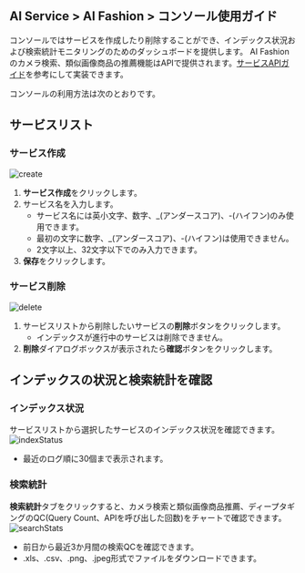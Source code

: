 ## AI Service > AI Fashion > コンソール使用ガイド

コンソールではサービスを作成したり削除することができ、インデックス状況および検索統計モニタリングのためのダッシュボードを提供します。
AI Fashionのカメラ検索、類似画像商品の推薦機能はAPIで提供されます。[サービスAPIガイド](./service-api-guide)を参考にして実装できます。

コンソールの利用方法は次のとおりです。

## サービスリスト

### サービス作成
![create](http://static.toastoven.net/prod_ai_fashion/console_guide/create_service_ja.png)
1. **サービス作成**をクリックします。
2. サービス名を入力します。
    - サービス名には英小文字、数字、\_(アンダースコア)、-(ハイフン)のみ使用できます。
    - 最初の文字に数字、\_(アンダースコア)、-(ハイフン)は使用できません。
    - 2文字以上、32文字以下でのみ入力できます。
3. **保存**をクリックします。

### サービス削除
![delete](http://static.toastoven.net/prod_ai_fashion/console_guide/delete_service_ja.png)
1. サービスリストから削除したいサービスの**削除**ボタンをクリックします。
    - インデックスが進行中のサービスは削除できません。
2. **削除**ダイアログボックスが表示されたら**確認**ボタンをクリックします。

## インデックスの状況と検索統計を確認

### インデックス状況
サービスリストから選択したサービスのインデックス状況を確認できます。
![indexStatus](http://static.toastoven.net/prod_ai_fashion/console_guide/product_indexing_ja.png)
- 最近のログ順に30個まで表示されます。

### 検索統計
**検索統計**タブをクリックすると、カメラ検索と類似画像商品推薦、ディープタギングのQC(Query Count、APIを呼び出した回数)をチャートで確認できます。
![searchStats](http://static.toastoven.net/prod_ai_fashion/console_guide/statistics_ja.png)
- 前日から最近3か月間の検索QCを確認できます。
- .xls、.csv、.png、.jpeg形式でファイルをダウンロードできます。
